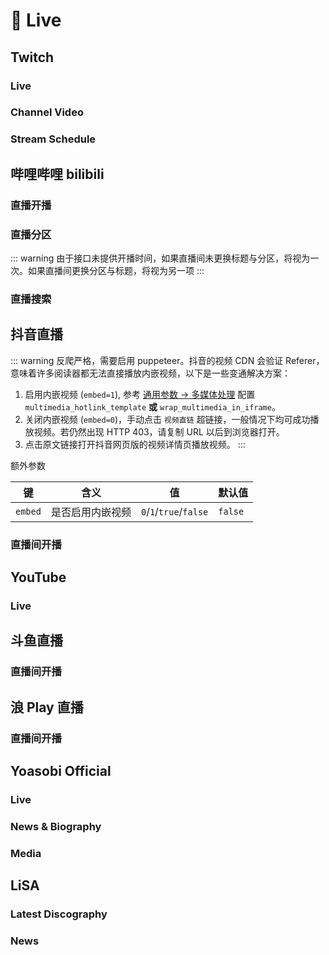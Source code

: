 # 🎥 Live

## Twitch <Site url="www.twitch.tv"/>

### Live <Site url="www.twitch.tv" size="sm" />

<Route namespace="twitch" :data='{"path":"/live/:login","categories":["live"],"view":5,"example":"/twitch/live/riotgames","parameters":{"login":"Twitch username"},"features":{"requireConfig":false,"requirePuppeteer":false,"antiCrawler":false,"supportBT":false,"supportPodcast":false,"supportScihub":false},"name":"Live","maintainers":["hoilc"],"location":"live.ts","heat":250,"topFeeds":[{"type":"feed","id":"60102384759703552","url":"rsshub://twitch/live/jinnytty","title":"Twitch - Jinnytty - Live","description":"Twitch - Jinnytty - Live - Powered by RSSHub","siteUrl":"https://www.twitch.tv/jinnytty","image":null,"errorMessage":null,"errorAt":null,"ownerUserId":null},{"type":"feed","id":"60683277623649280","url":"rsshub://twitch/live/vedal987","title":"Twitch - vedal987 - Live","description":"Twitch - vedal987 - Live - Powered by RSSHub","siteUrl":"https://www.twitch.tv/vedal987","image":null,"errorMessage":null,"errorAt":null,"ownerUserId":null}]}' :test='{"code":0}' />

### Channel Video <Site url="www.twitch.tv" size="sm" />

<Route namespace="twitch" :data='{"path":"/video/:login/:filter?","categories":["live"],"view":3,"example":"/twitch/video/riotgames/highlights","parameters":{"login":"Twitch username","filter":{"description":"Video type, Default to all","options":[{"value":"archive","label":"Archive"},{"value":"highlights","label":"Highlights"},{"value":"all","label":"All"}],"default":"all"}},"features":{"requireConfig":false,"requirePuppeteer":false,"antiCrawler":false,"supportBT":false,"supportPodcast":false,"supportScihub":false},"radar":[{"source":["www.twitch.tv/:login/videos"],"target":"/video/:login"}],"name":"Channel Video","maintainers":["hoilc"],"location":"video.ts","heat":58,"topFeeds":[{"type":"feed","id":"59281409354376192","url":"rsshub://twitch/video/riotgames/highlights","title":"Twitch - Riot Games - Recent highlights and uploads","description":"Twitch - Riot Games - Recent highlights and uploads - Powered by RSSHub","siteUrl":"https://www.twitch.tv/riotgames","image":null,"errorMessage":null,"errorAt":null,"ownerUserId":null},{"type":"feed","id":"68185461739717632","url":"rsshub://twitch/video/thebs_chen/all","title":"Twitch - 陈一发儿放映室 - All videos","description":"Twitch - 陈一发儿放映室 - All videos - Powered by RSSHub","siteUrl":"https://www.twitch.tv/thebs_chen","image":null,"errorMessage":null,"errorAt":null,"ownerUserId":null}]}' :test='{"code":0}' />

### Stream Schedule <Site url="www.twitch.tv" size="sm" />

<Route namespace="twitch" :data='{"path":"/schedule/:login","categories":["live"],"example":"/twitch/schedule/riotgames","parameters":{"login":"Twitch username"},"features":{"requireConfig":false,"requirePuppeteer":false,"antiCrawler":false,"supportBT":false,"supportPodcast":false,"supportScihub":false},"radar":[{"source":["www.twitch.tv/:login/schedule"]}],"name":"Stream Schedule","maintainers":["hoilc"],"location":"schedule.ts","heat":0,"topFeeds":[]}' :test='{"code":1,"message":"AssertionError: expected 503 to be 200 // Object.is equality\n    at /home/runner/work/RSSHub/RSSHub/lib/routes.test.ts:79:41\n    at processTicksAndRejections (node:internal/process/task_queues:105:5)\n    at file:///home/runner/work/RSSHub/RSSHub/node_modules/.pnpm/@vitest+runner@2.1.9/node_modules/@vitest/runner/dist/index.js:533:5\n    at runTest (file:///home/runner/work/RSSHub/RSSHub/node_modules/.pnpm/@vitest+runner@2.1.9/node_modules/@vitest/runner/dist/index.js:1056:11)\n    at async Promise.all (index 2342)\n    at runSuite (file:///home/runner/work/RSSHub/RSSHub/node_modules/.pnpm/@vitest+runner@2.1.9/node_modules/@vitest/runner/dist/index.js:1191:13)\n    at runSuite (file:///home/runner/work/RSSHub/RSSHub/node_modules/.pnpm/@vitest+runner@2.1.9/node_modules/@vitest/runner/dist/index.js:1205:15)\n    at runFiles (file:///home/runner/work/RSSHub/RSSHub/node_modules/.pnpm/@vitest+runner@2.1.9/node_modules/@vitest/runner/dist/index.js:1262:5)\n    at startTests (file:///home/runner/work/RSSHub/RSSHub/node_modules/.pnpm/@vitest+runner@2.1.9/node_modules/@vitest/runner/dist/index.js:1271:3)\n    at file:///home/runner/work/RSSHub/RSSHub/node_modules/.pnpm/vitest@2.1.9_@types+node@24.5.2_jsdom@27.0.0_bufferutil@4.0.9_postcss@8.5.6_utf-8-valid_e675ab827b0a960b332176d8337bd7e3/node_modules/vitest/dist/chunks/runBaseTests.3qpJUEJM.js:126:11\n    at withEnv (file:///home/runner/work/RSSHub/RSSHub/node_modules/.pnpm/vitest@2.1.9_@types+node@24.5.2_jsdom@27.0.0_bufferutil@4.0.9_postcss@8.5.6_utf-8-valid_e675ab827b0a960b332176d8337bd7e3/node_modules/vitest/dist/chunks/runBaseTests.3qpJUEJM.js:90:5)\n    at run (file:///home/runner/work/RSSHub/RSSHub/node_modules/.pnpm/vitest@2.1.9_@types+node@24.5.2_jsdom@27.0.0_bufferutil@4.0.9_postcss@8.5.6_utf-8-valid_e675ab827b0a960b332176d8337bd7e3/node_modules/vitest/dist/chunks/runBaseTests.3qpJUEJM.js:112:3)\n    at runBaseTests (file:///home/runner/work/RSSHub/RSSHub/node_modules/.pnpm/vitest@2.1.9_@types+node@24.5.2_jsdom@27.0.0_bufferutil@4.0.9_postcss@8.5.6_utf-8-valid_e675ab827b0a960b332176d8337bd7e3/node_modules/vitest/dist/chunks/base.BZZh4cSm.js:29:3)\n    at ForksBaseWorker.executeTests (file:///home/runner/work/RSSHub/RSSHub/node_modules/.pnpm/vitest@2.1.9_@types+node@24.5.2_jsdom@27.0.0_bufferutil@4.0.9_postcss@8.5.6_utf-8-valid_e675ab827b0a960b332176d8337bd7e3/node_modules/vitest/dist/workers/forks.js:27:7)\n    at execute (file:///home/runner/work/RSSHub/RSSHub/node_modules/.pnpm/vitest@2.1.9_@types+node@24.5.2_jsdom@27.0.0_bufferutil@4.0.9_postcss@8.5.6_utf-8-valid_e675ab827b0a960b332176d8337bd7e3/node_modules/vitest/dist/worker.js:127:5)\n    at onMessage (file:///home/runner/work/RSSHub/RSSHub/node_modules/.pnpm/tinypool@1.1.1/node_modules/tinypool/dist/entry/process.js:39:18)"}' />

## 哔哩哔哩 bilibili <Site url="www.bilibili.com"/>

### 直播开播 <Site url="www.bilibili.com" size="sm" />

<Route namespace="bilibili" :data='{"path":"/live/room/:roomID","categories":["live"],"example":"/bilibili/live/room/3","parameters":{"roomID":"房间号, 可在直播间 URL 中找到, 长短号均可"},"features":{"requireConfig":false,"requirePuppeteer":false,"antiCrawler":false,"supportBT":false,"supportPodcast":false,"supportScihub":false},"radar":[{"source":["live.bilibili.com/:roomID"]}],"name":"直播开播","maintainers":["Qixingchen"],"location":"live-room.ts","heat":190,"topFeeds":[{"type":"feed","id":"55139597974077440","url":"rsshub://bilibili/live/room/5050","title":"EdmundDZhang 直播间开播状态","description":"EdmundDZhang 直播间开播状态 - Powered by RSSHub","siteUrl":"https://live.bilibili.com/5050","image":"https://i1.hdslb.com/bfs/face/50900541a74f7875867c38a1e8e572b44b388060.jpg","errorMessage":null,"errorAt":null,"ownerUserId":null},{"type":"feed","id":"55242372435247104","url":"rsshub://bilibili/live/room/33989","title":"泛式 直播间开播状态","description":"泛式 直播间开播状态 - Powered by RSSHub","siteUrl":"https://live.bilibili.com/33989","image":"https://i0.hdslb.com/bfs/face/2608aaa45309c77ac88fbfaa40e160b8c7892985.jpg","errorMessage":null,"errorAt":null,"ownerUserId":null}]}' :test='{"code":0}' />

### 直播分区 <Site url="www.bilibili.com" size="sm" />

<Route namespace="bilibili" :data='{"path":"/live/area/:areaID/:order","categories":["live"],"example":"/bilibili/live/area/207/online","parameters":{"areaID":"分区 ID 分区增删较多, 可通过 [分区列表](https://api.live.bilibili.com/room/v1/Area/getList) 查询","order":"排序方式, live_time 开播时间, online 人气"},"features":{"requireConfig":false,"requirePuppeteer":false,"antiCrawler":false,"supportBT":false,"supportPodcast":false,"supportScihub":false},"name":"直播分区","maintainers":["Qixingchen"],"description":"::: warning\n  由于接口未提供开播时间，如果直播间未更换标题与分区，将视为一次。如果直播间更换分区与标题，将视为另一项\n:::","location":"live-area.ts","heat":22,"topFeeds":[{"type":"feed","id":"77359644443453440","url":"rsshub://bilibili/live/area/646/online","title":"哔哩哔哩直播-生活·生活杂谈分区-人气直播","description":"哔哩哔哩直播-生活·生活杂谈分区-人气直播 - Powered by RSSHub","siteUrl":"https://live.bilibili.com/p/eden/area-tags?parentAreaId=10&areaId=646","image":null,"errorMessage":null,"errorAt":null,"ownerUserId":null},{"type":"feed","id":"56218629867262976","url":"rsshub://bilibili/live/area/207/online","title":"哔哩哔哩直播-娱乐·舞见分区-人气直播","description":"哔哩哔哩直播-娱乐·舞见分区-人气直播 - Powered by RSSHub","siteUrl":"https://live.bilibili.com/p/eden/area-tags?parentAreaId=1&areaId=207","image":null,"errorMessage":null,"errorAt":null,"ownerUserId":null}]}' :test='{"code":0}' />

::: warning
  由于接口未提供开播时间，如果直播间未更换标题与分区，将视为一次。如果直播间更换分区与标题，将视为另一项
:::

### 直播搜索 <Site url="www.bilibili.com" size="sm" />

<Route namespace="bilibili" :data='{"path":"/live/search/:key/:order","categories":["live"],"example":"/bilibili/live/search/dota/online","parameters":{"key":"搜索关键字","order":"排序方式, live_time 开播时间, online 人气"},"features":{"requireConfig":false,"requirePuppeteer":false,"antiCrawler":false,"supportBT":false,"supportPodcast":false,"supportScihub":false},"name":"直播搜索","maintainers":["Qixingchen"],"location":"live-search.ts","heat":7,"topFeeds":[{"type":"feed","id":"57655769992100864","url":"rsshub://bilibili/live/search/%E6%BC%AB%E5%B1%95/live_time","title":"哔哩哔哩直播-漫展-最新开播","description":"哔哩哔哩直播-漫展-最新开播 - Powered by RSSHub","siteUrl":"https://search.bilibili.com/live?keyword=%E6%BC%AB%E5%B1%95&order=live_time&coverType=user_cover&page=1&search_type=live","image":null,"errorMessage":null,"errorAt":null,"ownerUserId":null},{"type":"feed","id":"74349405577903104","url":"rsshub://bilibili/live/search/dota/online","title":"哔哩哔哩直播-dota-人气直播","description":"哔哩哔哩直播-dota-人气直播 - Powered by RSSHub","siteUrl":"https://search.bilibili.com/live?keyword=dota&order=online&coverType=user_cover&page=1&search_type=live","image":null,"errorMessage":null,"errorAt":null,"ownerUserId":null}]}' :test='{"code":1,"message":"AssertionError: expected 503 to be 200 // Object.is equality\n    at /home/runner/work/RSSHub/RSSHub/lib/routes.test.ts:79:41\n    at file:///home/runner/work/RSSHub/RSSHub/node_modules/.pnpm/@vitest+runner@2.1.9/node_modules/@vitest/runner/dist/index.js:533:5\n    at runTest (file:///home/runner/work/RSSHub/RSSHub/node_modules/.pnpm/@vitest+runner@2.1.9/node_modules/@vitest/runner/dist/index.js:1056:11)\n    at async Promise.all (index 270)\n    at runSuite (file:///home/runner/work/RSSHub/RSSHub/node_modules/.pnpm/@vitest+runner@2.1.9/node_modules/@vitest/runner/dist/index.js:1191:13)\n    at runSuite (file:///home/runner/work/RSSHub/RSSHub/node_modules/.pnpm/@vitest+runner@2.1.9/node_modules/@vitest/runner/dist/index.js:1205:15)\n    at runFiles (file:///home/runner/work/RSSHub/RSSHub/node_modules/.pnpm/@vitest+runner@2.1.9/node_modules/@vitest/runner/dist/index.js:1262:5)\n    at startTests (file:///home/runner/work/RSSHub/RSSHub/node_modules/.pnpm/@vitest+runner@2.1.9/node_modules/@vitest/runner/dist/index.js:1271:3)\n    at file:///home/runner/work/RSSHub/RSSHub/node_modules/.pnpm/vitest@2.1.9_@types+node@24.5.2_jsdom@27.0.0_bufferutil@4.0.9_postcss@8.5.6_utf-8-valid_e675ab827b0a960b332176d8337bd7e3/node_modules/vitest/dist/chunks/runBaseTests.3qpJUEJM.js:126:11\n    at withEnv (file:///home/runner/work/RSSHub/RSSHub/node_modules/.pnpm/vitest@2.1.9_@types+node@24.5.2_jsdom@27.0.0_bufferutil@4.0.9_postcss@8.5.6_utf-8-valid_e675ab827b0a960b332176d8337bd7e3/node_modules/vitest/dist/chunks/runBaseTests.3qpJUEJM.js:90:5)\n    at run (file:///home/runner/work/RSSHub/RSSHub/node_modules/.pnpm/vitest@2.1.9_@types+node@24.5.2_jsdom@27.0.0_bufferutil@4.0.9_postcss@8.5.6_utf-8-valid_e675ab827b0a960b332176d8337bd7e3/node_modules/vitest/dist/chunks/runBaseTests.3qpJUEJM.js:112:3)\n    at runBaseTests (file:///home/runner/work/RSSHub/RSSHub/node_modules/.pnpm/vitest@2.1.9_@types+node@24.5.2_jsdom@27.0.0_bufferutil@4.0.9_postcss@8.5.6_utf-8-valid_e675ab827b0a960b332176d8337bd7e3/node_modules/vitest/dist/chunks/base.BZZh4cSm.js:29:3)\n    at ForksBaseWorker.executeTests (file:///home/runner/work/RSSHub/RSSHub/node_modules/.pnpm/vitest@2.1.9_@types+node@24.5.2_jsdom@27.0.0_bufferutil@4.0.9_postcss@8.5.6_utf-8-valid_e675ab827b0a960b332176d8337bd7e3/node_modules/vitest/dist/workers/forks.js:27:7)\n    at execute (file:///home/runner/work/RSSHub/RSSHub/node_modules/.pnpm/vitest@2.1.9_@types+node@24.5.2_jsdom@27.0.0_bufferutil@4.0.9_postcss@8.5.6_utf-8-valid_e675ab827b0a960b332176d8337bd7e3/node_modules/vitest/dist/worker.js:127:5)\n    at onMessage (file:///home/runner/work/RSSHub/RSSHub/node_modules/.pnpm/tinypool@1.1.1/node_modules/tinypool/dist/entry/process.js:39:18)"}' />

## 抖音直播 <Site url="douyin.com"/>

::: warning
反爬严格，需要启用 puppeteer。抖音的视频 CDN 会验证 Referer，意味着许多阅读器都无法直接播放内嵌视频，以下是一些变通解决方案：

1.  启用内嵌视频 (`embed=1`), 参考 [通用参数 -> 多媒体处理](/parameter#多媒体处理) 配置 `multimedia_hotlink_template` **或** `wrap_multimedia_in_iframe`。
2.  关闭内嵌视频 (`embed=0`)，手动点击 `视频直链` 超链接，一般情况下均可成功播放视频。若仍然出现 HTTP 403，请复制 URL 以后到浏览器打开。
3.  点击原文链接打开抖音网页版的视频详情页播放视频。
:::

额外参数

| 键      | 含义             | 值                     | 默认值  |
| ------- | ---------------- | ---------------------- | ------- |
| `embed` | 是否启用内嵌视频 | `0`/`1`/`true`/`false` | `false` |

### 直播间开播 <Site url="douyin.com" size="sm" />

<Route namespace="douyin" :data='{"path":"/live/:rid","categories":["live"],"example":"/douyin/live/685317364746","parameters":{"rid":"直播间 id, 可在主播直播间页 URL 中找到"},"features":{"requireConfig":false,"requirePuppeteer":true,"antiCrawler":true,"supportBT":false,"supportPodcast":false,"supportScihub":false},"radar":[{"source":["live.douyin.com/:rid"]}],"name":"直播间开播","maintainers":["TonyRL"],"location":"live.ts","heat":157,"topFeeds":[{"type":"feed","id":"59212657080258560","url":"rsshub://douyin/live/685317364746","title":"JJ斗地主的抖音直播间 - 抖音直播","description":"欢迎来到JJ斗地主的抖音直播间，JJ斗地主与大家一起记录美好生活 - 抖音直播 - Powered by RSSHub","siteUrl":"https://live.douyin.com/685317364746","image":"https://p26.douyinpic.com/origin/aweme-avatar/tos-cn-avt-0015_970a4d312023de54cbac3d0f9e0e77f8.jpeg","errorMessage":null,"errorAt":null,"ownerUserId":null},{"type":"feed","id":"72456550295913472","url":"rsshub://douyin/live/921169302662","title":"陈伯(全能王)的抖音直播间 - 抖音直播","description":"欢迎来到陈伯(全能王)的抖音直播间，陈伯(全能王)与大家一起记录美好生活 - 抖音直播 - Powered by RSSHub","siteUrl":"https://live.douyin.com/921169302662","image":"https://p3.douyinpic.com/origin/aweme-avatar/tos-cn-avt-0015_bed947cccd9ad785a0a96dbec1fb2fe3.jpeg","errorMessage":null,"errorAt":null,"ownerUserId":null}]}' :test='{"code":1,"message":"AssertionError: expected 503 to be 200 // Object.is equality\n    at /home/runner/work/RSSHub/RSSHub/lib/routes.test.ts:79:41\n    at file:///home/runner/work/RSSHub/RSSHub/node_modules/.pnpm/@vitest+runner@2.1.9/node_modules/@vitest/runner/dist/index.js:533:5\n    at runTest (file:///home/runner/work/RSSHub/RSSHub/node_modules/.pnpm/@vitest+runner@2.1.9/node_modules/@vitest/runner/dist/index.js:1056:11)\n    at async Promise.all (index 706)\n    at runSuite (file:///home/runner/work/RSSHub/RSSHub/node_modules/.pnpm/@vitest+runner@2.1.9/node_modules/@vitest/runner/dist/index.js:1191:13)\n    at runSuite (file:///home/runner/work/RSSHub/RSSHub/node_modules/.pnpm/@vitest+runner@2.1.9/node_modules/@vitest/runner/dist/index.js:1205:15)\n    at runFiles (file:///home/runner/work/RSSHub/RSSHub/node_modules/.pnpm/@vitest+runner@2.1.9/node_modules/@vitest/runner/dist/index.js:1262:5)\n    at startTests (file:///home/runner/work/RSSHub/RSSHub/node_modules/.pnpm/@vitest+runner@2.1.9/node_modules/@vitest/runner/dist/index.js:1271:3)\n    at file:///home/runner/work/RSSHub/RSSHub/node_modules/.pnpm/vitest@2.1.9_@types+node@24.5.2_jsdom@27.0.0_bufferutil@4.0.9_postcss@8.5.6_utf-8-valid_e675ab827b0a960b332176d8337bd7e3/node_modules/vitest/dist/chunks/runBaseTests.3qpJUEJM.js:126:11\n    at withEnv (file:///home/runner/work/RSSHub/RSSHub/node_modules/.pnpm/vitest@2.1.9_@types+node@24.5.2_jsdom@27.0.0_bufferutil@4.0.9_postcss@8.5.6_utf-8-valid_e675ab827b0a960b332176d8337bd7e3/node_modules/vitest/dist/chunks/runBaseTests.3qpJUEJM.js:90:5)\n    at run (file:///home/runner/work/RSSHub/RSSHub/node_modules/.pnpm/vitest@2.1.9_@types+node@24.5.2_jsdom@27.0.0_bufferutil@4.0.9_postcss@8.5.6_utf-8-valid_e675ab827b0a960b332176d8337bd7e3/node_modules/vitest/dist/chunks/runBaseTests.3qpJUEJM.js:112:3)\n    at runBaseTests (file:///home/runner/work/RSSHub/RSSHub/node_modules/.pnpm/vitest@2.1.9_@types+node@24.5.2_jsdom@27.0.0_bufferutil@4.0.9_postcss@8.5.6_utf-8-valid_e675ab827b0a960b332176d8337bd7e3/node_modules/vitest/dist/chunks/base.BZZh4cSm.js:29:3)\n    at ForksBaseWorker.executeTests (file:///home/runner/work/RSSHub/RSSHub/node_modules/.pnpm/vitest@2.1.9_@types+node@24.5.2_jsdom@27.0.0_bufferutil@4.0.9_postcss@8.5.6_utf-8-valid_e675ab827b0a960b332176d8337bd7e3/node_modules/vitest/dist/workers/forks.js:27:7)\n    at execute (file:///home/runner/work/RSSHub/RSSHub/node_modules/.pnpm/vitest@2.1.9_@types+node@24.5.2_jsdom@27.0.0_bufferutil@4.0.9_postcss@8.5.6_utf-8-valid_e675ab827b0a960b332176d8337bd7e3/node_modules/vitest/dist/worker.js:127:5)\n    at onMessage (file:///home/runner/work/RSSHub/RSSHub/node_modules/.pnpm/tinypool@1.1.1/node_modules/tinypool/dist/entry/process.js:39:18)"}' />

## YouTube <Site url="youtube.com"/>

### Live <Site url="youtube.com" size="sm" />

<Route namespace="youtube" :data='{"path":"/live/:username/:embed?","categories":["live"],"example":"/youtube/live/@GawrGura","parameters":{"username":"YouTuber id","embed":"Default to embed the video, set to any value to disable embedding"},"features":{"requireConfig":[{"name":"YOUTUBE_KEY","description":" YouTube API Key, support multiple keys, split them with `,`, [API Key application](https://console.developers.google.com/)"}],"requirePuppeteer":false,"antiCrawler":false,"supportBT":false,"supportPodcast":false,"supportScihub":false},"name":"Live","maintainers":["sussurr127"],"location":"live.ts","heat":108,"topFeeds":[{"type":"feed","id":"42001666786766848","url":"rsshub://youtube/live/@GawrGura","title":"Gawr Gura Ch. hololive-EN&#39;s Live Status","description":"$Gawr Gura Ch. hololive-EN&#39;s live streaming status - Powered by RSSHub","siteUrl":"https://www.youtube.com/channel/UCoSrY_IQQVpmIRZ9Xf-y93g","image":null,"errorMessage":"Cannot read properties of undefined (reading &#39;data&#39;)\n","errorAt":"2025-09-26T16:22:21.250Z","ownerUserId":null},{"type":"feed","id":"69051964046186496","url":"rsshub://youtube/live/@laogao","title":"老高與小茉 Mr & Mrs Gao&#39;s Live Status","description":"$老高與小茉 Mr & Mrs Gao&#39;s live streaming status - Powered by RSSHub","siteUrl":"https://www.youtube.com/channel/UCMUnInmOkrWN4gof9KlhNmQ","image":null,"errorMessage":null,"errorAt":null,"ownerUserId":null}]}' :test='undefined' />

## 斗鱼直播 <Site url="www.douyu.com"/>

### 直播间开播 <Site url="www.douyu.com" size="sm" />

<Route namespace="douyu" :data='{"path":"/room/:id","categories":["live"],"example":"/douyu/room/24422","parameters":{"id":"直播间 id, 可在主播直播间页 URL 中找到"},"features":{"requireConfig":false,"requirePuppeteer":false,"antiCrawler":false,"supportBT":false,"supportPodcast":false,"supportScihub":false},"radar":[{"source":["www.douyu.com/:id","www.douyu.com/"]}],"name":"直播间开播","maintainers":["DIYgod","ChaosTong"],"location":"room.ts","heat":71,"topFeeds":[{"type":"feed","id":"73704015177969664","url":"rsshub://douyu/room/71415","title":"寅子的斗鱼直播间","description":"寅子的斗鱼直播间 - Powered by RSSHub","siteUrl":"https://www.douyu.com/71415","image":"https://rpic.douyucdn.cn/asrpic/250925/71415_src_2004.avif/dy4","errorMessage":null,"errorAt":null,"ownerUserId":null},{"type":"feed","id":"62335921117247488","url":"rsshub://douyu/room/9999","title":"yyfyyf的斗鱼直播间","description":"yyfyyf的斗鱼直播间 - Powered by RSSHub","siteUrl":"https://www.douyu.com/9999","image":"https://rpic.douyucdn.cn/asrpic/250927/9999_src_0418.avif/dy4","errorMessage":null,"errorAt":null,"ownerUserId":null}]}' :test='{"code":0}' />

## 浪 Play 直播 <Site url="lang.live"/>

### 直播间开播 <Site url="lang.live" size="sm" />

<Route namespace="lang" :data='{"path":"/live/room/:id","categories":["live"],"example":"/lang/live/room/1352360","parameters":{"id":"直播间 id, 可在主播直播间页 URL 中找到"},"features":{"requireConfig":false,"requirePuppeteer":false,"antiCrawler":true,"supportBT":false,"supportPodcast":false,"supportScihub":false},"radar":[{"source":["lang.live/room/:id"]}],"name":"直播间开播","maintainers":["MittWillson"],"location":"room.ts","heat":39,"topFeeds":[{"type":"feed","id":"154544860488526848","url":"rsshub://lang/live/room/1352360","title":"🌶穩住！小辣椒～🦖 的浪 Play 直播","description":"大家都勸我找個有錢人嫁了！別勸我啊，勸有錢人 🌊🌊🌊 住在浪裡的小辣椒 🌊🌊🌊 🦖 日榜 13140👰🏻入Line群當辣椒粉😝🌶 🐖🐖🐖 開播時間 🐖🐖🐖 🕛中午13：00 獨家追蹤啦！ 我有你也有 - Powered by RSSHub","siteUrl":"https://www.lang.live/room/1352360","image":null,"errorMessage":"[GET] \"https://api.lang.live/langweb/v1/room/liveinfo?room_id=1352360\": 403 Forbidden\n","errorAt":"2025-09-25T20:00:56.803Z","ownerUserId":null}]}' :test='{"code":1,"message":"AssertionError: expected 503 to be 200 // Object.is equality\n    at /home/runner/work/RSSHub/RSSHub/lib/routes.test.ts:79:41\n    at processTicksAndRejections (node:internal/process/task_queues:105:5)\n    at file:///home/runner/work/RSSHub/RSSHub/node_modules/.pnpm/@vitest+runner@2.1.9/node_modules/@vitest/runner/dist/index.js:533:5\n    at runTest (file:///home/runner/work/RSSHub/RSSHub/node_modules/.pnpm/@vitest+runner@2.1.9/node_modules/@vitest/runner/dist/index.js:1056:11)\n    at async Promise.all (index 1407)\n    at runSuite (file:///home/runner/work/RSSHub/RSSHub/node_modules/.pnpm/@vitest+runner@2.1.9/node_modules/@vitest/runner/dist/index.js:1191:13)\n    at runSuite (file:///home/runner/work/RSSHub/RSSHub/node_modules/.pnpm/@vitest+runner@2.1.9/node_modules/@vitest/runner/dist/index.js:1205:15)\n    at runFiles (file:///home/runner/work/RSSHub/RSSHub/node_modules/.pnpm/@vitest+runner@2.1.9/node_modules/@vitest/runner/dist/index.js:1262:5)\n    at startTests (file:///home/runner/work/RSSHub/RSSHub/node_modules/.pnpm/@vitest+runner@2.1.9/node_modules/@vitest/runner/dist/index.js:1271:3)\n    at file:///home/runner/work/RSSHub/RSSHub/node_modules/.pnpm/vitest@2.1.9_@types+node@24.5.2_jsdom@27.0.0_bufferutil@4.0.9_postcss@8.5.6_utf-8-valid_e675ab827b0a960b332176d8337bd7e3/node_modules/vitest/dist/chunks/runBaseTests.3qpJUEJM.js:126:11\n    at withEnv (file:///home/runner/work/RSSHub/RSSHub/node_modules/.pnpm/vitest@2.1.9_@types+node@24.5.2_jsdom@27.0.0_bufferutil@4.0.9_postcss@8.5.6_utf-8-valid_e675ab827b0a960b332176d8337bd7e3/node_modules/vitest/dist/chunks/runBaseTests.3qpJUEJM.js:90:5)\n    at run (file:///home/runner/work/RSSHub/RSSHub/node_modules/.pnpm/vitest@2.1.9_@types+node@24.5.2_jsdom@27.0.0_bufferutil@4.0.9_postcss@8.5.6_utf-8-valid_e675ab827b0a960b332176d8337bd7e3/node_modules/vitest/dist/chunks/runBaseTests.3qpJUEJM.js:112:3)\n    at runBaseTests (file:///home/runner/work/RSSHub/RSSHub/node_modules/.pnpm/vitest@2.1.9_@types+node@24.5.2_jsdom@27.0.0_bufferutil@4.0.9_postcss@8.5.6_utf-8-valid_e675ab827b0a960b332176d8337bd7e3/node_modules/vitest/dist/chunks/base.BZZh4cSm.js:29:3)\n    at ForksBaseWorker.executeTests (file:///home/runner/work/RSSHub/RSSHub/node_modules/.pnpm/vitest@2.1.9_@types+node@24.5.2_jsdom@27.0.0_bufferutil@4.0.9_postcss@8.5.6_utf-8-valid_e675ab827b0a960b332176d8337bd7e3/node_modules/vitest/dist/workers/forks.js:27:7)\n    at execute (file:///home/runner/work/RSSHub/RSSHub/node_modules/.pnpm/vitest@2.1.9_@types+node@24.5.2_jsdom@27.0.0_bufferutil@4.0.9_postcss@8.5.6_utf-8-valid_e675ab827b0a960b332176d8337bd7e3/node_modules/vitest/dist/worker.js:127:5)\n    at onMessage (file:///home/runner/work/RSSHub/RSSHub/node_modules/.pnpm/tinypool@1.1.1/node_modules/tinypool/dist/entry/process.js:39:18)"}' />

## Yoasobi Official <Site url="www.yoasobi-music.jp"/>

### Live <Site url="www.yoasobi-music.jp/" size="sm" />

<Route namespace="yoasobi-music" :data='{"path":"/live","categories":["live"],"example":"/yoasobi-music/live","parameters":{},"features":{"requireConfig":false,"requirePuppeteer":false,"antiCrawler":false,"supportBT":false,"supportPodcast":false,"supportScihub":false},"radar":[{"source":["www.yoasobi-music.jp/","www.yoasobi-music.jp/live"]}],"name":"Live","maintainers":["Kiotlin"],"url":"www.yoasobi-music.jp/","location":"live.ts","heat":21,"topFeeds":[{"type":"feed","id":"59198397654618112","url":"rsshub://yoasobi-music/live","title":"LATEST LIVE","description":"YOASOBI&#39;s Latest Live - Powered by RSSHub","siteUrl":"https://www.yoasobi-music.jp/live","image":null,"errorMessage":null,"errorAt":null,"ownerUserId":null}]}' :test='{"code":0}' />

### News & Biography <Site url="www.yoasobi-music.jp/" size="sm" />

<Route namespace="yoasobi-music" :data='{"path":"/info/:category?","categories":["live"],"example":"/yoasobi-music/info/news","parameters":{"category":"`news`, `biography`"},"features":{"requireConfig":false,"requirePuppeteer":false,"antiCrawler":false,"supportBT":false,"supportPodcast":false,"supportScihub":false},"radar":[{"source":["www.yoasobi-music.jp/","www.yoasobi-music.jp/:category"],"target":"/info/:category"}],"name":"News & Biography","maintainers":[],"url":"www.yoasobi-music.jp/","location":"info.ts","heat":5,"topFeeds":[{"type":"feed","id":"59198663955091456","url":"rsshub://yoasobi-music/info/news","title":"LATEST NEWS","description":"Yoasobi&#39;s latest news - Powered by RSSHub","siteUrl":"https://www.yoasobi-music.jp/news","image":null,"errorMessage":null,"errorAt":null,"ownerUserId":null},{"type":"feed","id":"59199683879800832","url":"rsshub://yoasobi-music/info/biography","title":"LATEST BIOGRAPHY","description":"Yoasobi&#39;s latest biography - Powered by RSSHub","siteUrl":"https://www.yoasobi-music.jp/biography","image":null,"errorMessage":null,"errorAt":null,"ownerUserId":null}]}' :test='{"code":0}' />

### Media <Site url="www.yoasobi-music.jp/" size="sm" />

<Route namespace="yoasobi-music" :data='{"path":"/media","categories":["live"],"example":"/yoasobi-music/media","parameters":{},"features":{"requireConfig":false,"requirePuppeteer":false,"antiCrawler":false,"supportBT":false,"supportPodcast":false,"supportScihub":false},"radar":[{"source":["www.yoasobi-music.jp/","www.yoasobi-music.jp/media"]}],"name":"Media","maintainers":["Kiotlin"],"url":"www.yoasobi-music.jp/","location":"media.ts","heat":4,"topFeeds":[{"type":"feed","id":"59198910903209984","url":"rsshub://yoasobi-music/media","title":"LATEST MEDIA","description":"YOASOBI&#39;s Latest Media - Powered by RSSHub","siteUrl":"https://www.yoasobi-music.jp/media","image":null,"errorMessage":"Failed to convert jsonp to json. Cannot read properties of undefined (reading &#39;indexOf&#39;)\n","errorAt":"2025-04-29T22:43:35.597Z","ownerUserId":null}]}' :test='{"code":1,"message":"AssertionError: expected 503 to be 200 // Object.is equality\n    at /home/runner/work/RSSHub/RSSHub/lib/routes.test.ts:79:41\n    at processTicksAndRejections (node:internal/process/task_queues:105:5)\n    at file:///home/runner/work/RSSHub/RSSHub/node_modules/.pnpm/@vitest+runner@2.1.9/node_modules/@vitest/runner/dist/index.js:533:5\n    at runTest (file:///home/runner/work/RSSHub/RSSHub/node_modules/.pnpm/@vitest+runner@2.1.9/node_modules/@vitest/runner/dist/index.js:1056:11)\n    at async Promise.all (index 2592)\n    at runSuite (file:///home/runner/work/RSSHub/RSSHub/node_modules/.pnpm/@vitest+runner@2.1.9/node_modules/@vitest/runner/dist/index.js:1191:13)\n    at runSuite (file:///home/runner/work/RSSHub/RSSHub/node_modules/.pnpm/@vitest+runner@2.1.9/node_modules/@vitest/runner/dist/index.js:1205:15)\n    at runFiles (file:///home/runner/work/RSSHub/RSSHub/node_modules/.pnpm/@vitest+runner@2.1.9/node_modules/@vitest/runner/dist/index.js:1262:5)\n    at startTests (file:///home/runner/work/RSSHub/RSSHub/node_modules/.pnpm/@vitest+runner@2.1.9/node_modules/@vitest/runner/dist/index.js:1271:3)\n    at file:///home/runner/work/RSSHub/RSSHub/node_modules/.pnpm/vitest@2.1.9_@types+node@24.5.2_jsdom@27.0.0_bufferutil@4.0.9_postcss@8.5.6_utf-8-valid_e675ab827b0a960b332176d8337bd7e3/node_modules/vitest/dist/chunks/runBaseTests.3qpJUEJM.js:126:11\n    at withEnv (file:///home/runner/work/RSSHub/RSSHub/node_modules/.pnpm/vitest@2.1.9_@types+node@24.5.2_jsdom@27.0.0_bufferutil@4.0.9_postcss@8.5.6_utf-8-valid_e675ab827b0a960b332176d8337bd7e3/node_modules/vitest/dist/chunks/runBaseTests.3qpJUEJM.js:90:5)\n    at run (file:///home/runner/work/RSSHub/RSSHub/node_modules/.pnpm/vitest@2.1.9_@types+node@24.5.2_jsdom@27.0.0_bufferutil@4.0.9_postcss@8.5.6_utf-8-valid_e675ab827b0a960b332176d8337bd7e3/node_modules/vitest/dist/chunks/runBaseTests.3qpJUEJM.js:112:3)\n    at runBaseTests (file:///home/runner/work/RSSHub/RSSHub/node_modules/.pnpm/vitest@2.1.9_@types+node@24.5.2_jsdom@27.0.0_bufferutil@4.0.9_postcss@8.5.6_utf-8-valid_e675ab827b0a960b332176d8337bd7e3/node_modules/vitest/dist/chunks/base.BZZh4cSm.js:29:3)\n    at ForksBaseWorker.executeTests (file:///home/runner/work/RSSHub/RSSHub/node_modules/.pnpm/vitest@2.1.9_@types+node@24.5.2_jsdom@27.0.0_bufferutil@4.0.9_postcss@8.5.6_utf-8-valid_e675ab827b0a960b332176d8337bd7e3/node_modules/vitest/dist/workers/forks.js:27:7)\n    at execute (file:///home/runner/work/RSSHub/RSSHub/node_modules/.pnpm/vitest@2.1.9_@types+node@24.5.2_jsdom@27.0.0_bufferutil@4.0.9_postcss@8.5.6_utf-8-valid_e675ab827b0a960b332176d8337bd7e3/node_modules/vitest/dist/worker.js:127:5)\n    at onMessage (file:///home/runner/work/RSSHub/RSSHub/node_modules/.pnpm/tinypool@1.1.1/node_modules/tinypool/dist/entry/process.js:39:18)"}' />

## LiSA <Site url="www.sonymusic.co.jp"/>

### Latest Discography <Site url="www.lxixsxa.com/" size="sm" />

<Route namespace="lxixsxa" :data='{"path":"/disco","categories":["live"],"example":"/lxixsxa/disco","parameters":{},"features":{"requireConfig":false,"requirePuppeteer":false,"antiCrawler":false,"supportBT":false,"supportPodcast":false,"supportScihub":false},"radar":[{"source":["www.lxixsxa.com/","www.lxixsxa.com/discography"]}],"name":"Latest Discography","maintainers":["Kiotlin"],"url":"www.lxixsxa.com/","location":"discography.ts","heat":18,"topFeeds":[{"type":"feed","id":"59200434232479744","url":"rsshub://lxixsxa/disco","title":"LATEST DISCOGRAPHY","description":"LiSA&#39;s Latest Albums - Powered by RSSHub","siteUrl":"https://www.sonymusic.co.jp/artist/lisa/discography","image":null,"errorMessage":null,"errorAt":null,"ownerUserId":null}]}' :test='{"code":0}' />

### News <Site url="www.lxixsxa.com/" size="sm" />

<Route namespace="lxixsxa" :data='{"path":"/info","categories":["live"],"example":"/lxixsxa/info","parameters":{},"features":{"requireConfig":false,"requirePuppeteer":false,"antiCrawler":false,"supportBT":false,"supportPodcast":false,"supportScihub":false},"radar":[{"source":["www.lxixsxa.com/","www.lxixsxa.com/info"]}],"name":"News","maintainers":["Kiotlin"],"url":"www.lxixsxa.com/","location":"information.ts","heat":6,"topFeeds":[{"type":"feed","id":"59094487430451200","url":"rsshub://lxixsxa/info","title":"NEWS","description":"Let&#39;s see what is new about LiSA. - Powered by RSSHub","siteUrl":"https://www.sonymusic.co.jp/artist/lisa/info","image":null,"errorMessage":null,"errorAt":null,"ownerUserId":null}]}' :test='{"code":0}' />

